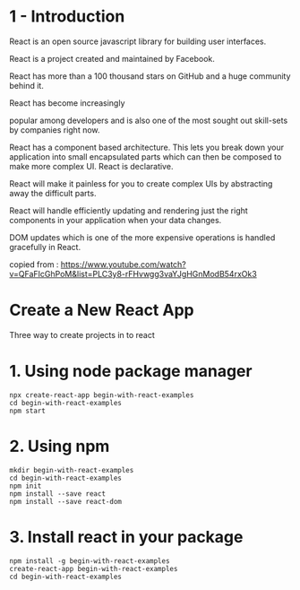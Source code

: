 # 1 - Introduction 

React is an open source javascript library for building user interfaces.

React is a project created and maintained by Facebook.

React has more than a 100 thousand stars on GitHub and a huge community behind it.

React has become increasingly 

popular among developers and is also one of the most sought out skill-sets by companies right now.


React has a component based architecture. This lets you break down your application into small encapsulated parts which can then be composed to make more complex UI.
React is declarative.

React will make it painless for you to create complex UIs by abstracting away the difficult parts. 

React will handle efficiently updating and rendering just the right components in your application when your data changes. 

DOM updates which is one of the more expensive operations is handled gracefully in React.

copied from : 
https://www.youtube.com/watch?v=QFaFIcGhPoM&list=PLC3y8-rFHvwgg3vaYJgHGnModB54rxOk3 

# Create a New React App
Three way to create projects in to react 

# 1. Using node package manager
``` 
npx create-react-app begin-with-react-examples
cd begin-with-react-examples
npm start 
```

# 2. Using npm 
```
mkdir begin-with-react-examples
cd begin-with-react-examples
npm init
npm install --save react
npm install --save react-dom 
```

# 3. Install react in your package
``` 
npm install -g begin-with-react-examples
create-react-app begin-with-react-examples
cd begin-with-react-examples 
```
